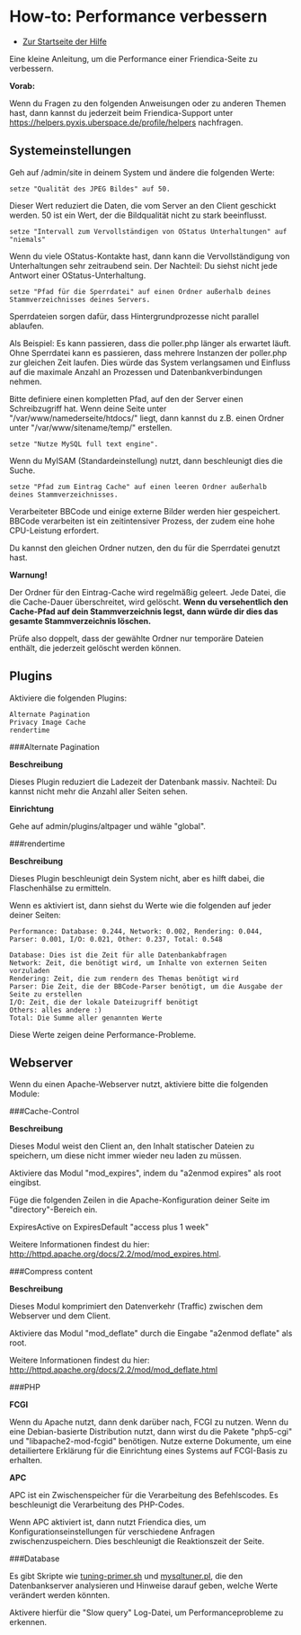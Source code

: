 How-to: Performance verbessern
==========

* [Zur Startseite der Hilfe](help)

Eine kleine Anleitung, um die Performance einer Friendica-Seite zu verbessern.

**Vorab:**

Wenn du Fragen zu den folgenden Anweisungen oder zu anderen Themen hast, dann kannst du jederzeit beim Friendica-Support unter https://helpers.pyxis.uberspace.de/profile/helpers nachfragen.

Systemeinstellungen
---------------

Geh auf /admin/site in deinem System und ändere die folgenden Werte:

    setze "Qualität des JPEG Bildes" auf 50.

Dieser Wert reduziert die Daten, die vom Server an den Client geschickt werden. 
50 ist ein Wert, der die Bildqualität nicht zu stark beeinflusst.

    setze "Intervall zum Vervollständigen von OStatus Unterhaltungen" auf "niemals"

Wenn du viele OStatus-Kontakte hast, dann kann die Vervollständigung von Unterhaltungen sehr zeitraubend sein. 
Der Nachteil: Du siehst nicht jede Antwort einer OStatus-Unterhaltung.

    setze "Pfad für die Sperrdatei" auf einen Ordner außerhalb deines Stammverzeichnisses deines Servers.

Sperrdateien sorgen dafür, dass Hintergrundprozesse nicht parallel ablaufen.

Als Beispiel: Es kann passieren, dass die poller.php länger als erwartet läuft. 
Ohne Sperrdatei kann es passieren, dass mehrere Instanzen der poller.php zur gleichen Zeit laufen. 
Dies würde das System verlangsamen und Einfluss auf die maximale Anzahl an Prozessen und Datenbankverbindungen nehmen.

Bitte definiere einen kompletten Pfad, auf den der Server einen Schreibzugriff hat. Wenn deine Seite unter "/var/www/namederseite/htdocs/" liegt, dann kannst du z.B. einen Ordner unter "/var/www/sitename/temp/" erstellen.

    setze "Nutze MySQL full text engine".

Wenn du MyISAM (Standardeinstellung) nutzt, dann beschleunigt dies die Suche.

    setze "Pfad zum Eintrag Cache" auf einen leeren Ordner außerhalb deines Stammverzeichnisses.

Verarbeiteter BBCode und einige externe Bilder werden hier gespeichert. 
BBCode verarbeiten ist ein zeitintensiver Prozess, der zudem eine hohe CPU-Leistung erfordert.

Du kannst den gleichen Ordner nutzen, den du für die Sperrdatei genutzt hast.

**Warnung!**

Der Ordner für den Eintrag-Cache wird regelmäßig geleert. 
Jede Datei, die die Cache-Dauer überschreitet, wird gelöscht. **Wenn du versehentlich den Cache-Pfad auf dein Stammverzeichnis legst, dann würde dir dies das gesamte Stammverzeichnis löschen.**

Prüfe also doppelt, dass der gewählte Ordner nur temporäre Dateien enthält, die jederzeit gelöscht werden können.

Plugins
--------

Aktiviere die folgenden Plugins:

    Alternate Pagination
    Privacy Image Cache
    rendertime

###Alternate Pagination

**Beschreibung**

Dieses Plugin reduziert die Ladezeit der Datenbank massiv. 
Nachteil: Du kannst nicht mehr die Anzahl aller Seiten sehen.

**Einrichtung**

Gehe auf admin/plugins/altpager und wähle "global".

###rendertime

**Beschreibung**

Dieses Plugin beschleunigt dein System nicht, aber es hilft dabei, die Flaschenhälse zu ermitteln.

Wenn es aktiviert ist, dann siehst du Werte wie die folgenden auf jeder deiner Seiten:

    Performance: Database: 0.244, Network: 0.002, Rendering: 0.044, Parser: 0.001, I/O: 0.021, Other: 0.237, Total: 0.548

    Database: Dies ist die Zeit für alle Datenbankabfragen
    Network: Zeit, die benötigt wird, um Inhalte von externen Seiten vorzuladen
    Rendering: Zeit, die zum rendern des Themas benötigt wird
    Parser: Die Zeit, die der BBCode-Parser benötigt, um die Ausgabe der Seite zu erstellen
    I/O: Zeit, die der lokale Dateizugriff benötigt
    Others: alles andere :)
    Total: Die Summe aller genannten Werte

Diese Werte zeigen deine Performance-Probleme.

Webserver
----------

Wenn du einen Apache-Webserver nutzt, aktiviere bitte die folgenden Module:

###Cache-Control

**Beschreibung**

Dieses Modul weist den Client an, den Inhalt statischer Dateien zu speichern, um diese nicht immer wieder neu laden zu müssen.

Aktiviere das Modul "mod_expires", indem du "a2enmod expires" als root eingibst.

Füge die folgenden Zeilen in die Apache-Konfiguration deiner Seite im "directory"-Bereich ein.

ExpiresActive on ExpiresDefault "access plus 1 week"

Weitere Informationen findest du hier: http://httpd.apache.org/docs/2.2/mod/mod_expires.html.

###Compress content

**Beschreibung**

Dieses Modul komprimiert den Datenverkehr (Traffic) zwischen dem Webserver und dem Client.

Aktiviere das Modul "mod_deflate" durch die Eingabe "a2enmod deflate" als root.

Weitere Informationen findest du hier: http://httpd.apache.org/docs/2.2/mod/mod_deflate.html


###PHP

**FCGI**

Wenn du Apache nutzt, dann denk darüber nach, FCGI zu nutzen. 
Wenn du eine Debian-basierte Distribution nutzt, dann wirst du die Pakete "php5-cgi" und "libapache2-mod-fcgid" benötigen.
Nutze externe Dokumente, um eine detailiertere Erklärung für die Einrichtung eines Systems auf FCGI-Basis zu erhalten.

**APC**

APC ist ein Zwischenspeicher für die Verarbeitung des Befehlscodes. 
Es beschleunigt die Verarbeitung des PHP-Codes.

Wenn APC aktiviert ist, dann nutzt Friendica dies, um Konfigurationseinstellungen für verschiedene Anfragen zwischenzuspeichern. 
Dies beschleunigt die Reaktionszeit der Seite.

###Database

Es gibt Skripte wie [tuning-primer.sh](http://www.day32.com/MySQL/) und [mysqltuner.pl](http://mysqltuner.pl), die den Datenbankserver analysieren und Hinweise darauf geben, welche Werte verändert werden könnten.

Aktivere hierfür die "Slow query" Log-Datei, um Performanceprobleme zu erkennen.
